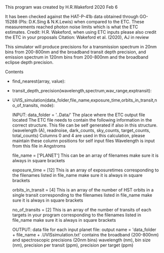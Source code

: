 This program was created by H.R.Wakeford
2020 Feb 6

It has been checked against the HAT-P-41b data obtained through GO-15288 
(PIs: D.K.Sing & N.K.Lewis) when compared to the ETC. 
These measurements reached photon noise limits which is what the ETC estimates.
Credit: H.R. Wakeford, when using ETC inputs please also credit the ETC in your proposals
Citation: Wakeford et al. (2020), AJ in review

This simulator will produce precisions for a transmission spectrum in 20nm bins from 
200-800nm and the broadband transit depth precision, and emission spectrum in 120nm 
bins from 200-800nm and the broadband eclipse depth precision.

Contents
- find_nearest(array, value):
- transit_depth_precision(wavelength,spectrum,wav_range,exptransit):
- UVIS_simulation(data_folder,file_name,exposure_time,orbits_in_transit,no_of_transits, mode):



	INPUT:
	data_folder = '..Data/' 
	The place where the ETC output file located
	The ETC file needs to contain the following information in the correct structure. 
	This file can be self generated if also in this structure.
	(wavelength (A), readnoise, dark_counts, sky_counts, target_counts, total_counts)
	Columns 0 and 4 are used in this calculation, please maintain these column 
	positions for self input files
	Wavelength is input from this file in Angstroms 

	file_name = ['PLANET'] 
	This can be an array of filenames 
	make sure it is always in square brackets

	exposure_time = [12] 
	This is an array of exposuretimes corresponding to the 
	filenames listed in file_name
	make sure it is always in square brackets

	orbits_in_transit = [4] 
	This is an array of the number of HST orbits in a single
	transit corresponding to the filenames listed in file_name
	make sure it is always in square brackets

	no_of_transits = [2] 
	This is an array of the number of transits of each targets 
	in your program corresponding to the filenames listed in file_name
	make sure it is always in square brackets

	OUTPUT:
	data file for each input planet file:
	output name = 'data_folder + file_name + .UVISsimulation.txt'
	contains the broadband (200-800nm) and spectroscopic precisions (20nm bins) 
	wavelength (nm), bin size (nm), precision per transit (ppm), precision per target (ppm)
